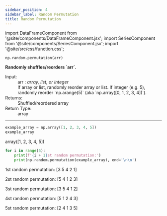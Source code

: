 ```yaml
---
sidebar_position: 4
sidebar_label: Random Permutation
title: Random Permutation
---
```


import DataFrameComponent from '@site/components/DataFrameComponent.jsx';
import SeriesComponent from '@site/components/SeriesComponent.jsx';
import '@site/src/css/function.css';

<code>np.random.permutation(arr)</code>

<div className='base'>
    <p><strong>Randomly shuffles/reorders `arr`.</strong></p>
    <dl>
        <dt className='term'>Input:</dt>
        <dd className='parameter'>arr : <em>array, list, or integer</em></dd>
        <dd className='parameter-description'>If array or list, randomly reorder array or list. If integer (e.g. 5), randomly reorder `np.arange(5)` (aka `np.array([0, 1, 2, 3, 4])`).</dd>
        <dt className='term'>Returns:</dt>
        <dd>Shuffled/reordered array</dd>
        <dt className='term'>Return Type:</dt>
        <dd>array</dd>
    </dl>
</div>

---
```python
example_array = np.array([1, 2, 3, 4, 5])
example_array
```
array([1, 2, 3, 4, 5])

```python
for i in range(5):
    print(f'{i + 1}st random permutation:')
    print(np.random.permutation(example_array), end='\n\n')
```
1st random permutation:
[3 5 4 2 1]

2st random permutation:
[5 4 1 2 3]

3st random permutation:
[3 5 4 1 2]

4st random permutation:
[5 1 2 4 3]

5st random permutation:
[2 4 1 3 5]